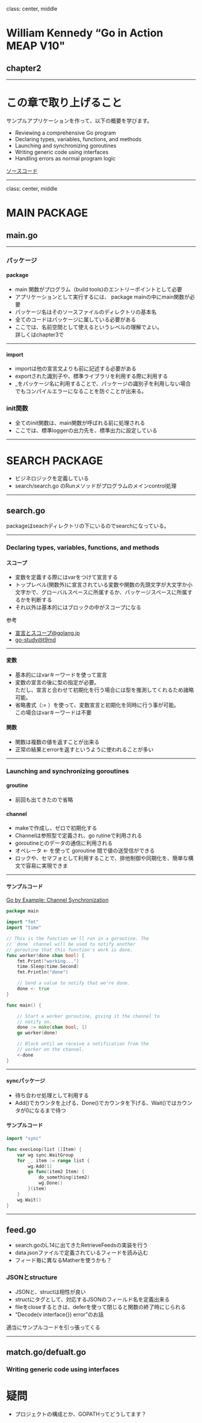
class: center, middle

# William Kennedy  “Go in Action MEAP V10"

## chapter2

---

# この章で取り上げること


サンプルアプリケーションを作って、以下の概要を学びます。

* Reviewing a comprehensive Go program
* Declaring types, variables, functions, and methods
* Launching and synchronizing goroutines
* Writing generic code using interfaces
* Handling errors as normal program logic

[ソースコード](https://github.com/goinaction/code/tree/master/chapter2/sample)

---
class: center, middle
# MAIN PACKAGE

## main.go

---

### パッケージ
#### package
* main 関数がプログラム（build tools)のエントリーポイントとして必要
* アプリケーションとして実行するには、 package mainの中にmain関数が必要
* パッケージ名はそのソースファイルのディレクトリの基本名
* 全てのコードはパッケージに属している必要がある
* ここでは、名前空間として使えるというレベルの理解でよい。    
詳しくはchapter3で

---
#### import
* importは他の宣言文よりも前に記述する必要がある
* exportされた識別子や、標準ライブラリを利用する際に利用する
* \_をパッケージ名に利用することで、パッケージの識別子を利用しない場合でもコンパイルエラーになることを防ぐことが出来る。

### init関数
* 全てのinit関数は、main関数が呼ばれる前に処理される
* ここでは、標準loggerの出力先を、標準出力に設定している

---
# SEARCH PACKAGE

* ビジネロジックを定義している
* search/search.go のRunメソッドがプログラムのメインcontrol処理
---

## search.go

packageはseachディレクトリの下にいるのでsearchになっている。

---

### Declaring types, variables, functions, and methods

#### スコープ

* 変数を定義する際にはvarをつけて宣言する
* トップレベル(関数外)に宣言されている変数や関数の先頭文字が大文字か小文字かで、グローバルスペースに所属するか、パッケージスペースに所属するかを判断する
* それ以外は基本的にはブロックの中がスコープになる

参考
* [宣言とスコープ@golang.jp](http://golang.jp/go_spec#Declarations_and_scope)
* [go-study@t9md](https://github.com/t9md/go-study#変数のスコープ)


---

#### 変数
* 基本的にはvarキーワードを使って宣言
* 変数の宣言の後に型の指定が必要。     
ただし、宣言と合わせて初期化を行う場合には型を推測してくれるため諸略可能。
* 省略書式（:= ）を使って、変数宣言と初期化を同時に行う事が可能。     
この場合はvarキーワードは不要


#### 関数

* 関数は複数の値を返すことが出来る
* 正常の結果とerrorを返すというように使われることが多い

---

### Launching and synchronizing goroutines

#### groutine

* 前回も出てきたので省略

#### channel

* makeで作成し、ゼロで初期化する
* Channelは参照型で定義され、go rutineで利用される
* goroutineとのデータの通信に利用される
* オペレータ <- を使って goroutine 間で値の送受信ができる
* ロックや、セマフォとして利用することで、排他制御や同期化を、簡単な構文で容易に実現できま

---

#### サンプルコード

[Go by Example: Channel Synchronization](https://gobyexample.com/channel-synchronization)
```go
package main

import "fmt"
import "time"

// This is the function we'll run in a goroutine. The
// `done` channel will be used to notify another
// goroutine that this function's work is done.
func worker(done chan bool) {
    fmt.Print("working...")
    time.Sleep(time.Second)
    fmt.Println("done")

    // Send a value to notify that we're done.
    done <- true
}

func main() {

    // Start a worker goroutine, giving it the channel to
    // notify on.
    done := make(chan bool, 1)
    go worker(done)

    // Block until we receive a notification from the
    // worker on the channel.
    <-done
}
```
---
#### syncパッケージ

* 待ち合わせ処理として利用する
* Add()でカウンタを上げる、Done()でカウンタを下げる、Wait()ではカウンタが0になるまで待つ

#### サンプルコード

```go
import "sync"

func execLoop(list []Item) {
    var wg sync.WaitGroup
    for _, item := range list {
        wg.Add(1)
        go func(item2 Item) {
            do_something(item2)
            wg.Done()
        }(item)
    }
    wg.Wait()
}
```
---

## feed.go

* search.goのL.14に出てきたRetrieveFeedsの実装を行う
* data.jsonファイルで定義されているフィードを読み込む
* フィード毎に異なるMatherを使うかも？

### JSONとstructure

* JSONと、structは相性が良い
* structにタグとして、対応するJSONのフィールド名を定義出来る
* fileをcloseするときは、deferを使って閉じると関数の終了時にじられる
* “Decode(v interface{}) error”のお話

適当にサンプルコードを引っ張ってくる

---

## match.go/defualt.go

### Writing generic code using interfaces






# 疑問

* プロジェクトの構成とか、GOPATHってどうしてます？
